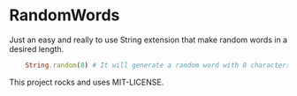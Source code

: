 # RandomWords

Just an easy and really to use String extension that make random words in a desired length.

```ruby
	String.random(8) # It will generate a random word with 8 characters
```

This project rocks and uses MIT-LICENSE.